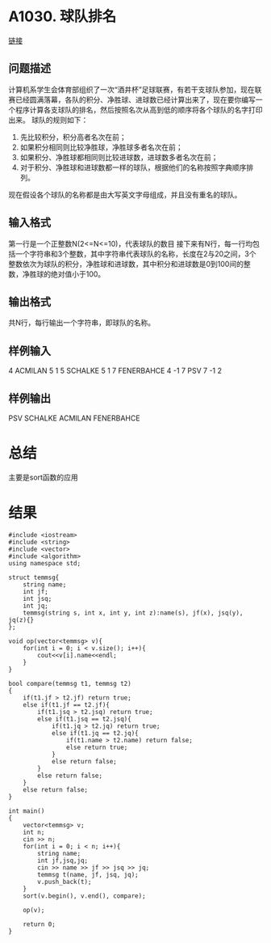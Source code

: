 # A1030. 球队排名
[链接](http://www.tsinsen.com/A1030)
## 问题描述
计算机系学生会体育部组织了一次“酒井杯”足球联赛，有若干支球队参加，现在联赛已经圆满落幕，各队的积分、净胜球、进球数已经计算出来了，现在要你编写一个程序计算各支球队的排名，然后按照名次从高到低的顺序将各个球队的名字打印出来。
球队的规则如下：
1. 先比较积分，积分高者名次在前；
2. 如果积分相同则比较净胜球，净胜球多者名次在前；
3. 如果积分、净胜球都相同则比较进球数，进球数多者名次在前；
4. 对于积分、净胜球和进球数都一样的球队，根据他们的名称按照字典顺序排列。

现在假设各个球队的名称都是由大写英文字母组成，并且没有重名的球队。

## 输入格式

第一行是一个正整数N(2<=N<=10)，代表球队的数目
接下来有N行，每一行均包括一个字符串和3个整数，其中字符串代表球队的名称，长度在2与20之间，3个整数依次为球队的积分，净胜球和进球数，其中积分和进球数是0到100间的整数，净胜球的绝对值小于100。

## 输出格式
共N行，每行输出一个字符串，即球队的名称。

## 样例输入

4
ACMILAN 5 1 5
SCHALKE 5 1 7
FENERBAHCE 4 -1 7
PSV 7 -1 2

## 样例输出

PSV
SCHALKE
ACMILAN
FENERBAHCE

# 总结

主要是sort函数的应用	

# 结果

	#include <iostream>
	#include <string>
	#include <vector>
	#include <algorithm>
	using namespace std;
	
	struct temmsg{
	    string name;
	    int jf;
	    int jsq;
	    int jq;
	    temmsg(string s, int x, int y, int z):name(s), jf(x), jsq(y), jq(z){}
	};
	
	void op(vector<temmsg> v){
	    for(int i = 0; i < v.size(); i++){
	        cout<<v[i].name<<endl;
	    }
	}
	
	bool compare(temmsg t1, temmsg t2)
	{
	    if(t1.jf > t2.jf) return true;
	    else if(t1.jf == t2.jf){
	        if(t1.jsq > t2.jsq) return true;
	        else if(t1.jsq == t2.jsq){
	            if(t1.jq > t2.jq) return true;
	            else if(t1.jq == t2.jq){
	                if(t1.name > t2.name) return false;
	                else return true;
	            }
	            else return false;
	        }
	        else return false;
	    }
	    else return false;
	}
	
	int main()
	{
	    vector<temmsg> v;
	    int n;
	    cin >> n;
	    for(int i = 0; i < n; i++){
	        string name;
	        int jf,jsq,jq;
	        cin >> name >> jf >> jsq >> jq;
	        temmsg t(name, jf, jsq, jq);
	        v.push_back(t);
	    }
	    sort(v.begin(), v.end(), compare);
	
	    op(v);
	
	    return 0;
	}
